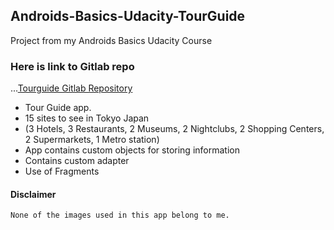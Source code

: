 ## Androids-Basics-Udacity-TourGuide
Project from my Androids Basics Udacity Course

### Here is link to Gitlab repo
...<a href="https://gitlab.com/jacq-android-apps/legacy/tour-guide">Tourguide Gitlab Repository</a>

- Tour Guide app.
- 15 sites to see in Tokyo Japan
- (3 Hotels, 3 Restaurants, 2 Museums, 2 Nightclubs, 2 Shopping Centers, 2 Supermarkets, 1 Metro station)
- App contains custom objects for storing information
- Contains custom adapter
- Use of Fragments


#### Disclaimer
```None of the images used in this app belong to me.```
